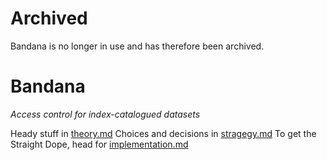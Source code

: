 # Archived
Bandana is no longer in use and has therefore been archived.

# Bandana
*Access control for index-catalogued datasets*

Heady stuff in [theory.md](docs/theory.md)
Choices and decisions in [stragegy.md](docs/strategy.md)
To get the Straight Dope, head for [implementation.md](docs/implementation.md)

